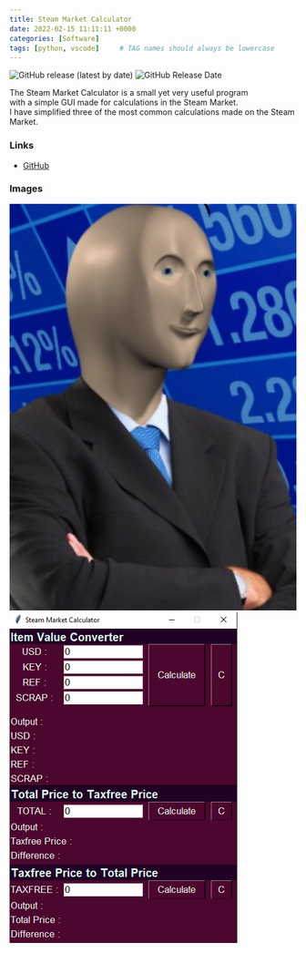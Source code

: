 ```yaml
---
title: Steam Market Calculator
date: 2022-02-15 11:11:11 +0000
categories: [Software]
tags: [python, vscode]     # TAG names should always be lowercase
---
```

<a><img alt="GitHub release (latest by date)" src="https://img.shields.io/github/v/release/ThomasFrs/steam-market-calculator?color=%23b380b3ff&amp;"></a>
<a><img alt="GitHub Release Date" src="https://img.shields.io/github/release-date/ThomasFrs/steam-market-calculator?color=%23b380b3ff&amp;"></a>

The Steam Market Calculator is a small yet very useful program\
with a simple GUI made for calculations in the Steam Market.\
I have simplified three of the most common calculations made on the Steam Market. 

### Links
* [GitHub](https://github.com/thomasfrs/steam-market-calculator)

### Images

![smc_00](/_posts/media/smc_thumbnail.png)
![smc_01](/_posts/media/smc_01.png)
